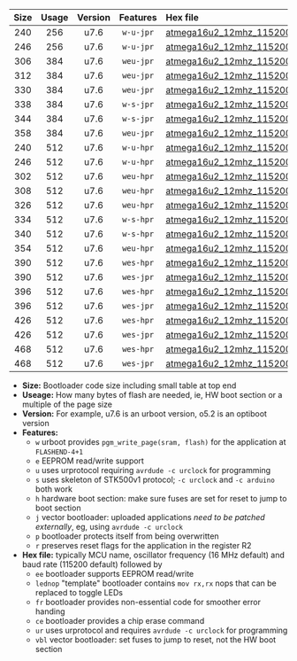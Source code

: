 |Size|Usage|Version|Features|Hex file|
|:-:|:-:|:-:|:-:|:--|
|240|256|u7.6|`w-u-jpr`|[atmega16u2_12mhz_115200bps_ur_vbl.hex](https://raw.githubusercontent.com/stefanrueger/urboot/main//atmega16u2_12mhz_115200bps_ur_vbl.hex)|
|246|256|u7.6|`w-u-jpr`|[atmega16u2_12mhz_115200bps_lednop_ur_vbl.hex](https://raw.githubusercontent.com/stefanrueger/urboot/main//atmega16u2_12mhz_115200bps_lednop_ur_vbl.hex)|
|306|384|u7.6|`weu-jpr`|[atmega16u2_12mhz_115200bps_ee_ur_vbl.hex](https://raw.githubusercontent.com/stefanrueger/urboot/main//atmega16u2_12mhz_115200bps_ee_ur_vbl.hex)|
|312|384|u7.6|`weu-jpr`|[atmega16u2_12mhz_115200bps_ee_lednop_ur_vbl.hex](https://raw.githubusercontent.com/stefanrueger/urboot/main//atmega16u2_12mhz_115200bps_ee_lednop_ur_vbl.hex)|
|330|384|u7.6|`weu-jpr`|[atmega16u2_12mhz_115200bps_ee_lednop_fr_ur_vbl.hex](https://raw.githubusercontent.com/stefanrueger/urboot/main//atmega16u2_12mhz_115200bps_ee_lednop_fr_ur_vbl.hex)|
|338|384|u7.6|`w-s-jpr`|[atmega16u2_12mhz_115200bps_vbl.hex](https://raw.githubusercontent.com/stefanrueger/urboot/main//atmega16u2_12mhz_115200bps_vbl.hex)|
|344|384|u7.6|`w-s-jpr`|[atmega16u2_12mhz_115200bps_lednop_vbl.hex](https://raw.githubusercontent.com/stefanrueger/urboot/main//atmega16u2_12mhz_115200bps_lednop_vbl.hex)|
|358|384|u7.6|`weu-jpr`|[atmega16u2_12mhz_115200bps_ee_lednop_fr_ce_ur_vbl.hex](https://raw.githubusercontent.com/stefanrueger/urboot/main//atmega16u2_12mhz_115200bps_ee_lednop_fr_ce_ur_vbl.hex)|
|240|512|u7.6|`w-u-hpr`|[atmega16u2_12mhz_115200bps_ur.hex](https://raw.githubusercontent.com/stefanrueger/urboot/main//atmega16u2_12mhz_115200bps_ur.hex)|
|246|512|u7.6|`w-u-hpr`|[atmega16u2_12mhz_115200bps_lednop_ur.hex](https://raw.githubusercontent.com/stefanrueger/urboot/main//atmega16u2_12mhz_115200bps_lednop_ur.hex)|
|302|512|u7.6|`weu-hpr`|[atmega16u2_12mhz_115200bps_ee_ur.hex](https://raw.githubusercontent.com/stefanrueger/urboot/main//atmega16u2_12mhz_115200bps_ee_ur.hex)|
|308|512|u7.6|`weu-hpr`|[atmega16u2_12mhz_115200bps_ee_lednop_ur.hex](https://raw.githubusercontent.com/stefanrueger/urboot/main//atmega16u2_12mhz_115200bps_ee_lednop_ur.hex)|
|326|512|u7.6|`weu-hpr`|[atmega16u2_12mhz_115200bps_ee_lednop_fr_ur.hex](https://raw.githubusercontent.com/stefanrueger/urboot/main//atmega16u2_12mhz_115200bps_ee_lednop_fr_ur.hex)|
|334|512|u7.6|`w-s-hpr`|[atmega16u2_12mhz_115200bps.hex](https://raw.githubusercontent.com/stefanrueger/urboot/main//atmega16u2_12mhz_115200bps.hex)|
|340|512|u7.6|`w-s-hpr`|[atmega16u2_12mhz_115200bps_lednop.hex](https://raw.githubusercontent.com/stefanrueger/urboot/main//atmega16u2_12mhz_115200bps_lednop.hex)|
|354|512|u7.6|`weu-hpr`|[atmega16u2_12mhz_115200bps_ee_lednop_fr_ce_ur.hex](https://raw.githubusercontent.com/stefanrueger/urboot/main//atmega16u2_12mhz_115200bps_ee_lednop_fr_ce_ur.hex)|
|390|512|u7.6|`wes-hpr`|[atmega16u2_12mhz_115200bps_ee.hex](https://raw.githubusercontent.com/stefanrueger/urboot/main//atmega16u2_12mhz_115200bps_ee.hex)|
|390|512|u7.6|`wes-jpr`|[atmega16u2_12mhz_115200bps_ee_vbl.hex](https://raw.githubusercontent.com/stefanrueger/urboot/main//atmega16u2_12mhz_115200bps_ee_vbl.hex)|
|396|512|u7.6|`wes-hpr`|[atmega16u2_12mhz_115200bps_ee_lednop.hex](https://raw.githubusercontent.com/stefanrueger/urboot/main//atmega16u2_12mhz_115200bps_ee_lednop.hex)|
|396|512|u7.6|`wes-jpr`|[atmega16u2_12mhz_115200bps_ee_lednop_vbl.hex](https://raw.githubusercontent.com/stefanrueger/urboot/main//atmega16u2_12mhz_115200bps_ee_lednop_vbl.hex)|
|426|512|u7.6|`wes-hpr`|[atmega16u2_12mhz_115200bps_ee_lednop_fr.hex](https://raw.githubusercontent.com/stefanrueger/urboot/main//atmega16u2_12mhz_115200bps_ee_lednop_fr.hex)|
|426|512|u7.6|`wes-jpr`|[atmega16u2_12mhz_115200bps_ee_lednop_fr_vbl.hex](https://raw.githubusercontent.com/stefanrueger/urboot/main//atmega16u2_12mhz_115200bps_ee_lednop_fr_vbl.hex)|
|468|512|u7.6|`wes-hpr`|[atmega16u2_12mhz_115200bps_ee_lednop_fr_ce.hex](https://raw.githubusercontent.com/stefanrueger/urboot/main//atmega16u2_12mhz_115200bps_ee_lednop_fr_ce.hex)|
|468|512|u7.6|`wes-jpr`|[atmega16u2_12mhz_115200bps_ee_lednop_fr_ce_vbl.hex](https://raw.githubusercontent.com/stefanrueger/urboot/main//atmega16u2_12mhz_115200bps_ee_lednop_fr_ce_vbl.hex)|

- **Size:** Bootloader code size including small table at top end
- **Useage:** How many bytes of flash are needed, ie, HW boot section or a multiple of the page size
- **Version:** For example, u7.6 is an urboot version, o5.2 is an optiboot version
- **Features:**
  + `w` urboot provides `pgm_write_page(sram, flash)` for the application at `FLASHEND-4+1`
  + `e` EEPROM read/write support
  + `u` uses urprotocol requiring `avrdude -c urclock` for programming
  + `s` uses skeleton of STK500v1 protocol; `-c urclock` and `-c arduino` both work
  + `h` hardware boot section: make sure fuses are set for reset to jump to boot section
  + `j` vector bootloader: uploaded applications *need to be patched externally*, eg, using `avrdude -c urclock`
  + `p` bootloader protects itself from being overwritten
  + `r` preserves reset flags for the application in the register R2
- **Hex file:** typically MCU name, oscillator frequency (16 MHz default) and baud rate (115200 default) followed by
  + `ee` bootloader supports EEPROM read/write
  + `lednop` "template" bootloader contains `mov rx,rx` nops that can be replaced to toggle LEDs
  + `fr` bootloader provides non-essential code for smoother error handing
  + `ce` bootloader provides a chip erase command
  + `ur` uses urprotocol and requires `avrdude -c urclock` for programming
  + `vbl` vector bootloader: set fuses to jump to reset, not the HW boot section
